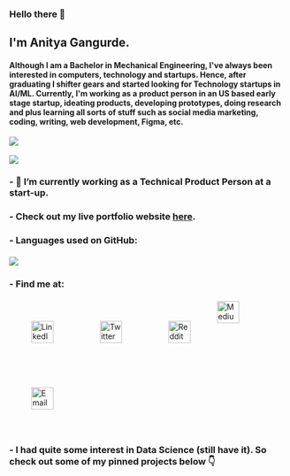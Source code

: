 ### Hello there 👋

## I'm Anitya Gangurde. 
#### Although I am a Bachelor in Mechanical Engineering, I've always been interested in computers, technology and startups. Hence, after graduating I shifter gears and started looking for Technology startups in AI/ML. Currently, I'm working as a product person in an US based early stage startup, ideating products, developing prototypes, doing research and plus learning all sorts of stuff such as social media marketing, coding, writing, web development, Figma, etc.

![](https://visitor-badge.laobi.icu/badge?page_id=anityagan9urde.anityagan9urde)<br><br>
![](https://github-readme-stats.vercel.app/api?username=AnityaGan9urde&show_icons=true&theme=tokyonight) <br>
### - 🌱 I’m currently working as a Technical Product Person at a start-up.
### - Check out my live portfolio website [here](https://anityagan9urde.github.io).
<!-- ### <a href="https://github.com/AnityaGan9urde/anityagan9urde/blob/main/Resume.pdf" download>Download Resume</a> -->
### - Languages used on GitHub:<br><br>![](https://github-readme-stats.vercel.app/api/top-langs/?username=AnityaGan9urde&theme=tokyonight&hide=scss)
### - Find me at:
<p>
 <a href="https://linkedin.com/in/anityagan9urde" target="_blank" rel="noopener noreferrer"> <img src="https://img.icons8.com/nolan/64/linkedin.png" alt="LinkedIn" height="40" style="vertical-align:top; margin:40px"></a>
 <a href="https://twitter.com/anitropy_42" target="_blank" rel="noopener noreferrer"> <img src="https://img.icons8.com/nolan/64/twitter.png" alt="Twitter" height="40" style="vertical-align:top; margin:40px"></a>
 <a href="https://www.reddit.com/user/anityagangs" target="_blank" rel="noopener noreferrer"> <img src="https://img.icons8.com/nolan/64/reddit.png" alt="Reddit" height="40" style="vertical-align:top; margin:40px"></a>
 <a href="https://anityagan9urde.medium.com/" target="_blank" rel="noopener noreferrer"> <img src="https://img.icons8.com/nolan/64/medium-new.png" alt="Medium" height="40" style="vertical-align:top; margin:4px"></a>
 <a href="mailto:anityagangurde01@gmail.com"> <img src="https://img.icons8.com/nolan/64/gmail.png" alt="Email" height="40" style="vertical-align:top; margin:40px"></a>
</p> 

### - I had quite some interest in Data Science (still have it). So check out some of my pinned projects below 👇

<!--
**AnityaGan9urde/anityagan9urde** is a ✨ _special_ ✨ repository because its `README.md` (this file) appears on your GitHub profile.

Here are some ideas to get you started:

- 🔭 I’m currently working on ...
- 🌱 I’m currently learning ...
- 👯 I’m looking to collaborate on ...
- 🤔 I’m looking for help with ...
- 💬 Ask me about ...
- 📫 How to reach me: ...
- 😄 Pronouns: ...
- ⚡ Fun fact: ...
-->
